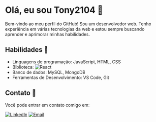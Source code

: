 
# Olá, eu sou Tony2104 👋

Bem-vindo ao meu perfil do GitHub! Sou um desenvolvedor web.
Tenho experiência em várias tecnologias da web e estou sempre buscando aprender e aprimorar minhas habilidades.

## Habilidades 🚀

- Linguagens de programação: JavaScript, HTML, CSS
- Biblioteca: ![React](https://img.shields.io/badge/React-20232A?style=for-the-badge&logo=react&logoColor=61DAFB)
- Banco de dados: MySQL, MongoDB
- Ferramentas de Desenvolvimento: VS Code, Git
<!--
## Projetos Destacados 🌟

Aqui estão alguns dos projetos em que trabalhei recentemente:

1. **Design Toby the Goat**
2. **Design Agenct OnlyFans**
3. **Projeto 3:** Breve descrição do projeto e link para o repositório ou site.
-->

## Contato 📧

Você pode entrar em contato comigo em:

 [![LinkedIn](https://img.shields.io/badge/LinkedIn-0077B5?style=for-the-badge&logo=linkedin&logoColor=white)](https://www.linkedin.com/in/ant%C3%B3nio-rodrigues-43263b214/)
 [![Email](https://img.shields.io/badge/Gmail-D14836?style=for-the-badge&logo=gmail&logoColor=white)](AntonioR.Developer@gmail.com)
<!--
## Interesses 🌐

Além da programação, tenho interesse em desenvolvimento de jogos 🎮 e jogar 🤭

Fique à vontade para explorar meus repositórios e projetos. Se você tiver alguma pergunta ou quiser colaborar em algum projeto, não hesite em entrar em contato. Vamos criar algo incrível juntos! 👩‍💻🚀
-->
<!--
**Tony2104/Tony2104** is a ✨ _special_ ✨ repository because its `README.md` (this file) appears on your GitHub profile.

Here are some ideas to get you started:

- 🔭 I’m currently working on ...
- 🌱 I’m currently learning ...
- 👯 I’m looking to collaborate on ...
- 🤔 I’m looking for help with ...
- 💬 Ask me about ...
- 📫 How to reach me: ...
- 😄 Pronouns: ...
- ⚡ Fun fact: ...
-->
